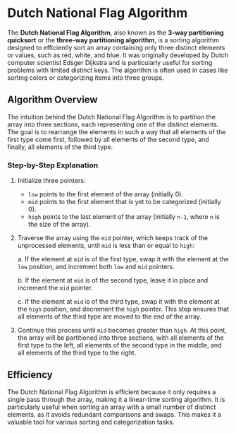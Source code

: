 # Dutch National Flag Algorithm

The **Dutch National Flag Algorithm**, also known as the **3-way partitioning quicksort** or the **three-way partitioning algorithm**, is a sorting algorithm designed to efficiently sort an array containing only three distinct elements or values, such as red, white, and blue. It was originally developed by Dutch computer scientist Edsger Dijkstra and is particularly useful for sorting problems with limited distinct keys. The algorithm is often used in cases like sorting colors or categorizing items into three groups.

## Algorithm Overview

The intuition behind the Dutch National Flag Algorithm is to partition the array into three sections, each representing one of the distinct elements. The goal is to rearrange the elements in such a way that all elements of the first type come first, followed by all elements of the second type, and finally, all elements of the third type.

### Step-by-Step Explanation

1. Initialize three pointers:
   - `low` points to the first element of the array (initially 0).
   - `mid` points to the first element that is yet to be categorized (initially 0).
   - `high` points to the last element of the array (initially `n-1`, where `n` is the size of the array).

2. Traverse the array using the `mid` pointer, which keeps track of the unprocessed elements, until `mid` is less than or equal to `high`:

    a. If the element at `mid` is of the first type, swap it with the element at the `low` position, and increment both `low` and `mid` pointers.

    b. If the element at `mid` is of the second type, leave it in place and increment the `mid` pointer.

    c. If the element at `mid` is of the third type, swap it with the element at the `high` position, and decrement the `high` pointer. This step ensures that all elements of the third type are moved to the end of the array.

3. Continue this process until `mid` becomes greater than `high`. At this point, the array will be partitioned into three sections, with all elements of the first type to the left, all elements of the second type in the middle, and all elements of the third type to the right.

## Efficiency

The Dutch National Flag Algorithm is efficient because it only requires a single pass through the array, making it a linear-time sorting algorithm. It is particularly useful when sorting an array with a small number of distinct elements, as it avoids redundant comparisons and swaps. This makes it a valuable tool for various sorting and categorization tasks.
